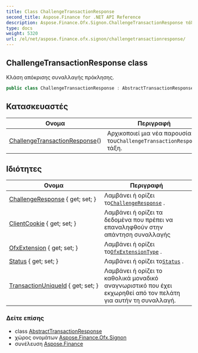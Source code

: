 ```yaml
---
title: Class ChallengeTransactionResponse
second_title: Aspose.Finance for .NET API Reference
description: Aspose.Finance.Ofx.Signon.ChallengeTransactionResponse τάξη. Κλάση απόκρισης συναλλαγής πρόκλησης.
type: docs
weight: 5320
url: /el/net/aspose.finance.ofx.signon/challengetransactionresponse/
---
```

## ChallengeTransactionResponse class

Κλάση απόκρισης συναλλαγής πρόκλησης.

```csharp
public class ChallengeTransactionResponse : AbstractTransactionResponse
```

## Κατασκευαστές

| Ονομα | Περιγραφή |
| --- | --- |
| [ChallengeTransactionResponse](challengetransactionresponse/)() | Αρχικοποιεί μια νέα παρουσία του`ChallengeTransactionResponse` τάξη. |

## Ιδιότητες

| Ονομα | Περιγραφή |
| --- | --- |
| [ChallengeResponse](../../aspose.finance.ofx.signon/challengetransactionresponse/challengeresponse/) { get; set; } | Λαμβάνει ή ορίζει το[`ChallengeResponse`](./challengeresponse/) . |
| [ClientCookie](../../aspose.finance.ofx/abstracttransactionresponse/clientcookie/) { get; set; } | Λαμβάνει ή ορίζει τα δεδομένα που πρέπει να επαναληφθούν στην απάντηση συναλλαγής |
| [OfxExtension](../../aspose.finance.ofx.signon/challengetransactionresponse/ofxextension/) { get; set; } | Λαμβάνει ή ορίζει το[`OfxExtensionType`](../../aspose.finance.ofx/ofxextensiontype/) . |
| [Status](../../aspose.finance.ofx/abstracttransactionresponse/status/) { get; set; } | Λαμβάνει ή ορίζει το[`Status`](../../aspose.finance.ofx/abstracttransactionresponse/status/) . |
| [TransactionUniqueId](../../aspose.finance.ofx/abstracttransactionresponse/transactionuniqueid/) { get; set; } | Λαμβάνει ή ορίζει το καθολικά μοναδικό αναγνωριστικό που έχει εκχωρηθεί από τον πελάτη για αυτήν τη συναλλαγή. |

### Δείτε επίσης

* class [AbstractTransactionResponse](../../aspose.finance.ofx/abstracttransactionresponse/)
* χώρος ονομάτων [Aspose.Finance.Ofx.Signon](../../aspose.finance.ofx.signon/)
* συνέλευση [Aspose.Finance](../../)


